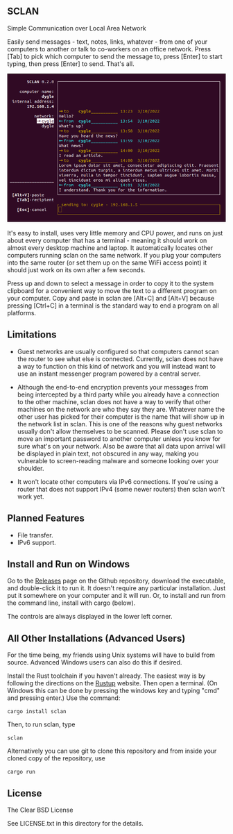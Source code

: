 SCLAN
--------------------------------------------
Simple Communication over Local Area Network

Easily send messages - text, notes, links, whatever - from one of your computers to another or talk to co-workers on an office network. Press [Tab] to pick which computer to send the message to, press [Enter] to start typing, then press [Enter] to send. That's all.

![screenshot](/screenshots/sclan_01.png)

It's easy to install, uses very little memory and CPU power, and runs on just about every computer that has a terminal - meaning it should work on almost every desktop machine and laptop. It automatically locates other computers running sclan on the same network. If you plug your computers into the same router (or set them up on the same WiFi access point) it should just work on its own after a few seconds.

Press up and down to select a message in order to copy it to the system clipboard for a convenient way to move the text to a different program on your computer. Copy and paste in sclan are [Alt+C] and [Alt+V] because pressing [Ctrl+C] in a terminal is the standard way to end a program on all platforms.


Limitations
-----------
* Guest networks are usually configured so that computers cannot scan the router to see what else is connected. Currently, sclan does not have a way to function on this kind of network and you will instead want to use an instant messenger program powered by a central server.

* Although the end-to-end encryption prevents your messages from being intercepted by a third party while you already have a connection to the other machine, sclan does not have a way to verify that other machines on the network are who they say they are. Whatever name the other user has picked for their computer is the name that will show up in the network list in sclan. This is one of the reasons why guest networks usually don't allow themselves to be scanned. Please don't use sclan to move an important password to another computer unless you know for sure what's on your network. Also be aware that all data upon arrival will be displayed in plain text, not obscured in any way, making you vulnerable to screen-reading malware and someone looking over your shoulder.

* It won't locate other computers via IPv6 connections. If you're using a router that does not support IPv4 (some newer routers) then sclan won't work yet.


Planned Features
----------------
* File transfer.
* IPv6 support.


Install and Run on Windows
--------------------------
Go to the [Releases](https://github.com/Flaise/sclan/releases) page on the Github repository, download the executable, and double-click it to run it. It doesn't require any particular installation. Just put it somewhere on your computer and it will run. Or, to install and run from the command line, install with cargo (below).

The controls are always displayed in the lower left corner.

All Other Installations (Advanced Users)
----------------------------------------
For the time being, my friends using Unix systems will have to build from source. Advanced Windows users can also do this if desired.

Install the Rust toolchain if you haven't already. The easiest way is by following the directions on the [Rustup](https://rustup.rs/) website. Then open a terminal. (On Windows this can be done by pressing the windows key and typing "cmd" and pressing enter.) Use the command:

    cargo install sclan
    
Then, to run sclan, type

    sclan
    
Alternatively you can use git to clone this repository and from inside your cloned copy of the repository, use

    cargo run


License
---------------------
The Clear BSD License

See LICENSE.txt in this directory for the details.

